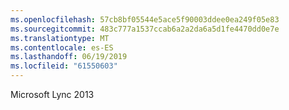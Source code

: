```yaml
---
ms.openlocfilehash: 57cb8bf05544e5ace5f90003ddee0ea249f05e83
ms.sourcegitcommit: 483c777a1537ccab6a2a2da6a5d1fe4470dd0e7e
ms.translationtype: MT
ms.contentlocale: es-ES
ms.lasthandoff: 06/19/2019
ms.locfileid: "61550603"
---
```

Microsoft Lync 2013